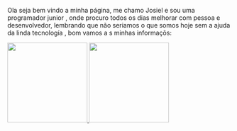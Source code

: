    Ola seja bem vindo a minha  página, me chamo Josiel e sou uma programador junior , onde procuro todos os dias melhorar com pessoa e desenvolvedor, lembrando que não seriamos o que somos hoje sem a ajuda da linda tecnología , bom vamos a s minhas informaçõs:
 <div>
  <a href="https://github.com/JosielRM"> 
  <img height="180em" src="https://github-readme-stats.vercel.app/api?username=JosielRM&show_icons=true&theme=dark&include_all_commits=true&count_private=true"/>
  <img height="180em" src="https://github-readme-stats.vercel.app/api/top-langs/?username=JosielRM&layout=compact&langs_count=7&theme=dark"/>
   </div>
 
